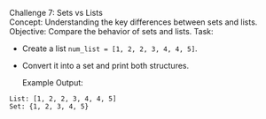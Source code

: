 Challenge 7: Sets vs Lists  
  Concept:   Understanding the key differences between sets and lists.
  Objective:   Compare the behavior of sets and lists.
  Task:  
- Create a list `num_list = [1, 2, 2, 3, 4, 4, 5]`.
- Convert it into a set and print both structures.

  Example Output:  
```
List: [1, 2, 2, 3, 4, 4, 5]
Set: {1, 2, 3, 4, 5}
